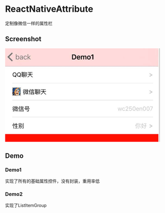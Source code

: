 # ReactNativeAttribute
定制像微信一样的属性栏


## Screenshot
![属性预览](./screenshot/001.jpg)

## Demo
### Demo1
实现了所有的基础属性控件，没有封装，重用率低

### Demo2
实现了ListItemGroup
